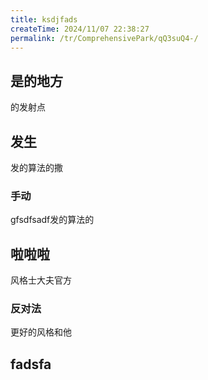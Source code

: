 ```yaml
---
title: ksdjfads
createTime: 2024/11/07 22:38:27
permalink: /tr/ComprehensivePark/qQ3suQ4-/
---
```

## 是的地方
的发射点

## 发生

发的算法的撒

### 手动
gfsdfsadf发的算法的


##  啦啦啦
风格士大夫官方
### 反对法
更好的风格和他
##  fadsfa